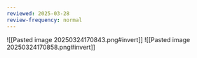 ```yaml
---
reviewed: 2025-03-28
review-frequency: normal
---
```


![[Pasted image 20250324170843.png#invert]]
![[Pasted image 20250324170858.png#invert]]

